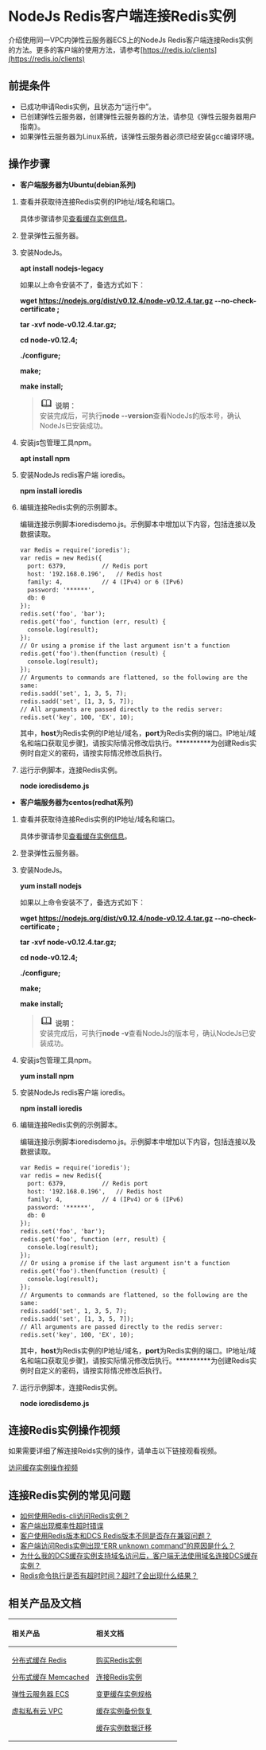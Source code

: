 # NodeJs Redis客户端连接Redis实例<a name="dcs-zh-ug-180814005"></a>

介绍使用同一VPC内弹性云服务器ECS上的NodeJs Redis客户端连接Redis实例的方法。更多的客户端的使用方法，请参考[https://redis.io/clients](https://redis.io/clients)

## 前提条件<a name="section1502270695932"></a>

-   已成功申请Redis实例，且状态为“运行中”。
-   已创建弹性云服务器，创建弹性云服务器的方法，请参见《弹性云服务器用户指南》。
-   如果弹性云服务器为Linux系统，该弹性云服务器必须已经安装gcc编译环境。

## 操作步骤<a name="section195273281212"></a>

-   **客户端服务器为Ubuntu\(debian系列\)**

1.  <a name="li5233248151213"></a>查看并获取待连接Redis实例的IP地址/域名和端口。

    具体步骤请参见[查看缓存实例信息](查看缓存实例信息.md)。

2.  登录弹性云服务器。
3.  安装NodeJs。

    **apt install nodejs-legacy**

    如果以上命令安装不了，备选方式如下：

    **wget https://nodejs.org/dist/v0.12.4/node-v0.12.4.tar.gz --no-check-certificate ;**

    **tar -xvf node-v0.12.4.tar.gz;**

    **cd node-v0.12.4;**

    **./configure;**

    **make;**

    **make install;**

    >![](public_sys-resources/icon-note.gif) **说明：**   
    >安装完成后，可执行**node --version**查看NodeJs的版本号，确认NodeJs已安装成功。  

4.  安装js包管理工具npm。

    **apt install npm**

5.  安装NodeJs redis客户端 ioredis。

    **npm install ioredis**

6.  编辑连接Redis实例的示例脚本。

    编辑连接示例脚本ioredisdemo.js。示例脚本中增加以下内容，包括连接以及数据读取。

    ```
    var Redis = require('ioredis');
    var redis = new Redis({
      port: 6379,          // Redis port
      host: '192.168.0.196',   // Redis host
      family: 4,           // 4 (IPv4) or 6 (IPv6)
      password: '******',
      db: 0
    }); 
    redis.set('foo', 'bar');
    redis.get('foo', function (err, result) {
      console.log(result);
    }); 
    // Or using a promise if the last argument isn't a function
    redis.get('foo').then(function (result) {
      console.log(result);
    });
    // Arguments to commands are flattened, so the following are the same:
    redis.sadd('set', 1, 3, 5, 7);
    redis.sadd('set', [1, 3, 5, 7]);
    // All arguments are passed directly to the redis server:
    redis.set('key', 100, 'EX', 10);
    ```

    其中，**host**为Redis实例的IP地址/域名，**port**为Redis实例的端口。IP地址/域名和端口获取见步骤[1](#li5233248151213)，请按实际情况修改后执行。**\*\*\*\*\*\***为创建Redis实例时自定义的密码，请按实际情况修改后执行。

7.  运行示例脚本，连接Redis实例。

    **node ioredisdemo.js**


-   **客户端服务器为centos\(redhat系列\)**

1.  <a name="li11511175651212"></a>查看并获取待连接Redis实例的IP地址/域名和端口。

    具体步骤请参见[查看缓存实例信息](查看缓存实例信息.md)。

2.  登录弹性云服务器。
3.  安装NodeJs。

    **yum install nodejs**

    如果以上命令安装不了，备选方式如下：

    **wget https://nodejs.org/dist/v0.12.4/node-v0.12.4.tar.gz --no-check-certificate ;**

    **tar -xvf node-v0.12.4.tar.gz;**

    **cd node-v0.12.4;**

    **./configure;**

    **make;**

    **make install;**

    >![](public_sys-resources/icon-note.gif) **说明：**   
    >安装完成后，可执行**node -v**查看NodeJs的版本号，确认NodeJs已安装成功。  

4.  安装js包管理工具npm。

    **yum install npm**

5.  安装NodeJs redis客户端 ioredis。

    **npm install ioredis**

6.  编辑连接Redis实例的示例脚本。

    编辑连接示例脚本ioredisdemo.js。示例脚本中增加以下内容，包括连接以及数据读取。

    ```
    var Redis = require('ioredis');
    var redis = new Redis({
      port: 6379,          // Redis port
      host: '192.168.0.196',   // Redis host
      family: 4,           // 4 (IPv4) or 6 (IPv6)
      password: '******',
      db: 0
    });
    redis.set('foo', 'bar');
    redis.get('foo', function (err, result) {
      console.log(result);
    });
    // Or using a promise if the last argument isn't a function
    redis.get('foo').then(function (result) {
      console.log(result);
    }); 
    // Arguments to commands are flattened, so the following are the same:
    redis.sadd('set', 1, 3, 5, 7);
    redis.sadd('set', [1, 3, 5, 7]); 
    // All arguments are passed directly to the redis server:
    redis.set('key', 100, 'EX', 10);
    ```

    其中，**host**为Redis实例的IP地址/域名，**port**为Redis实例的端口。IP地址/域名和端口获取见步骤[1](#li11511175651212)，请按实际情况修改后执行。**\*\*\*\*\*\***为创建Redis实例时自定义的密码，请按实际情况修改后执行。

7.  运行示例脚本，连接Redis实例。

    **node ioredisdemo.js**


## 连接Redis实例操作视频<a name="section116961735182016"></a>

如果需要详细了解连接Reids实例的操作，请单击以下链接观看视频。

[访问缓存实例操作视频](https://support.huaweicloud.com/dcs_video/index.html)

## 连接Redis实例的常见问题<a name="section485211312318"></a>

-   [如何使用Redis-cli访问Redis实例？](https://support.huaweicloud.com/dcs_faq/dcs-zh-ug-190131020.html)
-   [客户端出现概率性超时错误](https://support.huaweicloud.com/dcs_faq/zh-cn_topic_0052790071.html)
-   [客户使用Redis版本和DCS Redis版本不同是否存在兼容问题？](https://support.huaweicloud.com/dcs_faq/dcs-zh-ug-190131010.html)
-   [客户端访问Redis实例出现“ERR unknown command”的原因是什么？](https://support.huaweicloud.com/dcs_faq/dcs-zh-ug-190131011.html)
-   [为什么我的DCS缓存实例支持域名访问后，客户端无法使用域名连接DCS缓存实例？](https://support.huaweicloud.com/dcs_faq/dcs-zh-ug-180312004.html)
-   [Redis命令执行是否有超时时间？超时了会出现什么结果？](https://support.huaweicloud.com/dcs_faq/dcs-zh-ug-180718002.html)

## 相关产品及文档<a name="section152613113129"></a>

<a name="td475c361406b4841ba0faa98fc782ed5"></a>
<table><thead align="left"><tr id="rb27d733848ce4e7a9386965803595f1b"><th class="cellrowborder" valign="top" width="50%" id="mcps1.1.3.1.1"><p id="a5cc8ae3032d8416f9696b6f2a50d82d4"><a name="a5cc8ae3032d8416f9696b6f2a50d82d4"></a><a name="a5cc8ae3032d8416f9696b6f2a50d82d4"></a>相关产品</p>
</th>
<th class="cellrowborder" valign="top" width="50%" id="mcps1.1.3.1.2"><p id="ad3b8309045294369bdb9a006daef8f00"><a name="ad3b8309045294369bdb9a006daef8f00"></a><a name="ad3b8309045294369bdb9a006daef8f00"></a>相关文档</p>
</th>
</tr>
</thead>
<tbody><tr id="re4588baf45714b4f80c021cca1290879"><td class="cellrowborder" valign="top" width="50%" headers="mcps1.1.3.1.1 "><p id="a8c37acc50b884e0b9a71051bcb9179b4"><a name="a8c37acc50b884e0b9a71051bcb9179b4"></a><a name="a8c37acc50b884e0b9a71051bcb9179b4"></a><a href="https://www.huaweicloud.com/product/dcs.html?infodocbz" target="_blank" rel="noopener noreferrer">分布式缓存 Redis</a></p>
<p id="a11d9314698354304b9a9e9cb1270b5c9"><a name="a11d9314698354304b9a9e9cb1270b5c9"></a><a name="a11d9314698354304b9a9e9cb1270b5c9"></a><a href="https://www.huaweicloud.com/product/dcsmem.html?infodocbz" target="_blank" rel="noopener noreferrer">分布式缓存 Memcached</a></p>
<p id="abeaed75bd99c4aeeb5ef850c82a274f2"><a name="abeaed75bd99c4aeeb5ef850c82a274f2"></a><a name="abeaed75bd99c4aeeb5ef850c82a274f2"></a><a href="https://www.huaweicloud.com/product/ecs.html?infodocbz" target="_blank" rel="noopener noreferrer">弹性云服务器 ECS</a></p>
<p id="zh-cn_topic_0046844820_p841193941416"><a name="zh-cn_topic_0046844820_p841193941416"></a><a name="zh-cn_topic_0046844820_p841193941416"></a><a href="http://www.huaweicloud.com/product/vpc.html?infodocbz" target="_blank" rel="noopener noreferrer">虚拟私有云 VPC</a></p>
</td>
<td class="cellrowborder" valign="top" width="50%" headers="mcps1.1.3.1.2 "><p id="a0c4ea7b976b745079231aeb676430680"><a name="a0c4ea7b976b745079231aeb676430680"></a><a name="a0c4ea7b976b745079231aeb676430680"></a><a href="https://support.huaweicloud.com/usermanual-dcs/dcs-zh-ug-180315001.html?infodocbz" target="_blank" rel="noopener noreferrer">购买Redis实例</a></p>
<p id="zh-cn_topic_0046844820_p682916370595"><a name="zh-cn_topic_0046844820_p682916370595"></a><a name="zh-cn_topic_0046844820_p682916370595"></a><a href="https://support.huaweicloud.com/usermanual-dcs/zh-cn_topic_0082114847.html?infodocbz" target="_blank" rel="noopener noreferrer">连接Redis实例</a></p>
<p id="a3d146c9e41904a09b098cc34a53b5652"><a name="a3d146c9e41904a09b098cc34a53b5652"></a><a name="a3d146c9e41904a09b098cc34a53b5652"></a><a href="https://support.huaweicloud.com/usermanual-dcs/zh-cn_topic_0061845451.html?infodocbz" target="_blank" rel="noopener noreferrer">变更缓存实例规格</a></p>
<p id="zh-cn_topic_0046844820_p12250886517"><a name="zh-cn_topic_0046844820_p12250886517"></a><a name="zh-cn_topic_0046844820_p12250886517"></a><a href="https://support.huaweicloud.com/usermanual-dcs/zh-cn_topic_0079545637.html?infodocbz" target="_blank" rel="noopener noreferrer">缓存实例备份恢复</a></p>
<p id="zh-cn_topic_0046844820_p143616360517"><a name="zh-cn_topic_0046844820_p143616360517"></a><a name="zh-cn_topic_0046844820_p143616360517"></a><a href="https://support.huaweicloud.com/migration-dcs/zh-cn_topic_0078784423.html?infodocbz" target="_blank" rel="noopener noreferrer">缓存实例数据迁移</a></p>
</td>
</tr>
</tbody>
</table>

